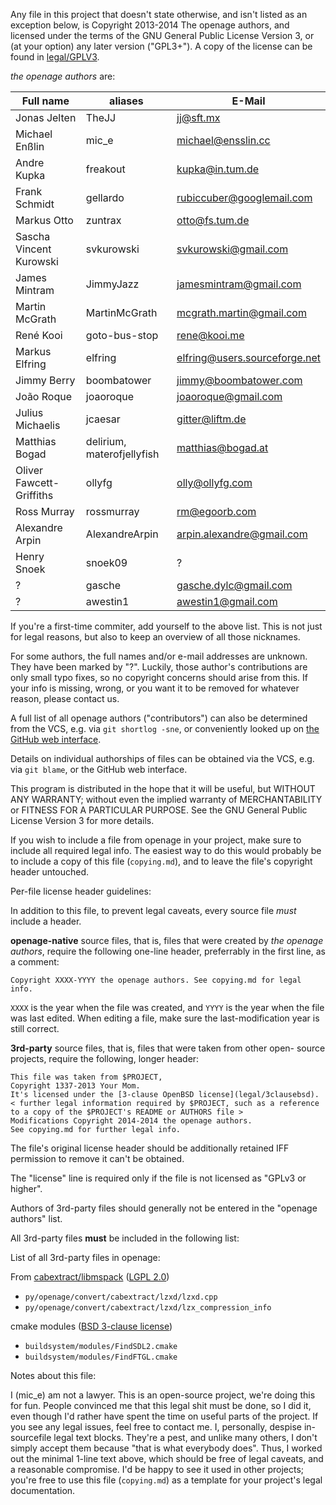 Any file in this project that doesn't state otherwise, and isn't listed as an
exception below, is Copyright 2013-2014 The openage authors, and licensed
under the terms of the GNU General Public License Version 3, or
(at your option) any later version ("GPL3+").
A copy of the license can be found in [legal/GPLV3](legal/GPLv3).

_the openage authors_ are:

| Full name                   | aliases                    | E-Mail                           |
|-----------------------------|----------------------------|----------------------------------|
| Jonas Jelten                | TheJJ                      | jj@sft.mx                        |
| Michael Enßlin              | mic_e                      | michael@ensslin.cc               |
| Andre Kupka                 | freakout                   | kupka@in.tum.de                  |
| Frank Schmidt               | gellardo                   | rubiccuber@googlemail.com        |
| Markus Otto                 | zuntrax                    | otto@fs.tum.de                   |
| Sascha Vincent Kurowski     | svkurowski                 | svkurowski@gmail.com             |
| James Mintram               | JimmyJazz                  | jamesmintram@gmail.com           |
| Martin McGrath              | MartinMcGrath              | mcgrath.martin@gmail.com         |
| René Kooi                   | goto-bus-stop              | rene@kooi.me                     |
| Markus Elfring              | elfring                    | elfring@users.sourceforge.net    |
| Jimmy Berry                 | boombatower                | jimmy@boombatower.com            |
| João Roque                  | joaoroque                  | joaoroque@gmail.com              |
| Julius Michaelis            | jcaesar                    | gitter@liftm.de                  |
| Matthias Bogad              | delirium, materofjellyfish | matthias@bogad.at                |
| Oliver Fawcett-Griffiths    | ollyfg                     | olly@ollyfg.com                  |
| Ross Murray                 | rossmurray                 | rm@egoorb.com                    |
| Alexandre Arpin             | AlexandreArpin             | arpin.alexandre@gmail.com        |
| Henry Snoek                 | snoek09                    | ?                                |
| ?                           | gasche                     | gasche.dylc@gmail.com            |
| ?                           | awestin1                   | awestin1@gmail.com               |

If you're a first-time commiter, add yourself to the above list. This is not
just for legal reasons, but also to keep an overview of all those nicknames.

For some authors, the full names and/or e-mail addresses are unknown. They have
been marked by "?". Luckily, those author's contributions are only small typo
fixes, so no copyright concerns should arise from this.
If your info is missing, wrong, or you want it to be removed for whatever
reason, please contact us.

A full list of all openage authors ("contributors") can also be determined
from the VCS, e.g. via `git shortlog -sne`, or conveniently looked up on
[the GitHub web interface](https://github.com/SFTtech/openage/graphs/contributors).

Details on individual authorships of files can be obtained via the VCS,
e.g. via `git blame`, or the GitHub web interface.

This program is distributed in the hope that it will be useful,
but WITHOUT ANY WARRANTY; without even the implied warranty of
MERCHANTABILITY or FITNESS FOR A PARTICULAR PURPOSE.  See the
GNU General Public License Version 3 for more details.

If you wish to include a file from openage in your project, make sure to
include all required legal info. The easiest way to do this would probably
be to include a copy of this file (`copying.md`), and to leave the file's
copyright header untouched.

Per-file license header guidelines:

In addition to this file, to prevent legal caveats, every source file *must*
include a header.

**openage-native** source files, that is, files that were created by
_the openage authors_, require the following one-line header, preferrably in
the first line, as a comment:

    Copyright XXXX-YYYY the openage authors. See copying.md for legal info.

`XXXX` is the year when the file was created, and `YYYY` is the year when the
file was last edited. When editing a file, make sure the last-modification year
is still correct.

**3rd-party** source files, that is, files that were taken from other open-
source projects, require the following, longer header:

    This file was taken from $PROJECT,
    Copyright 1337-2013 Your Mom.
    It's licensed under the [3-clause OpenBSD license](legal/3clausebsd).
    < further legal information required by $PROJECT, such as a reference
    to a copy of the $PROJECT's README or AUTHORS file >
    Modifications Copyright 2014-2014 the openage authors.
    See copying.md for further legal info.

The file's original license header should be additionally retained IFF
permission to remove it can't be obtained.

The "license" line is required only if the file is not licensed as
"GPLv3 or higher".

Authors of 3rd-party files should generally not be entered in the
"openage authors" list.

All 3rd-party files **must** be included in the following list:

List of all 3rd-party files in openage:

From [cabextract/libmspack](http://www.cabextract.org.uk/) ([LGPL 2.0](legal/LGPLv2.0))

 - `py/openage/convert/cabextract/lzxd/lzxd.cpp`
 - `py/openage/convert/cabextract/lzxd/lzx_compression_info`

cmake modules ([BSD 3-clause license](legal/BSD-3-clause))

 - `buildsystem/modules/FindSDL2.cmake`
 - `buildsystem/modules/FindFTGL.cmake`

Notes about this file:

I (mic_e) am not a lawyer. This is an open-source project, we're doing this for
fun. People convinced me that this legal shit must be done, so I did it, even
though I'd rather have spent the time on useful parts of the project.
If you see any legal issues, feel free to contact me.
I, personally, despise in-sourcefile legal text blocks. They're a pest,
and unlike many others, I don't simply accept them because
"that is what everybody does". Thus, I worked out the minimal 1-line text above,
which should be free of legal caveats, and a reasonable compromise.
I'd be happy to see it used in other projects; you're free to use this file
(`copying.md`) as a template for your project's legal documentation.
